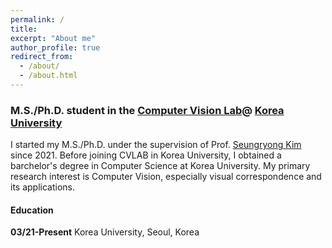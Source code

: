 ```yaml
---
permalink: /
title: 
excerpt: "About me"
author_profile: true
redirect_from: 
  - /about/
  - /about.html
---
```

### M.S./Ph.D. student in the [Computer Vision Lab](https://cvlab.korea.ac.kr/ "cvlab")@ [Korea University](https://info.korea.edu/en_info/index.do "korea")

I started my M.S./Ph.D. under the supervision of Prof. [Seungryong Kim](https://seungryong.github.io/) since 2021. Before joining CVLAB in Korea University, 
I obtained a barchelor's degree in Computer Science at Korea University. My primary research interest is Computer Vision, especially visual correspondence and its applications. 

#### Education
**03/21-Present** Korea University, Seoul, Korea

